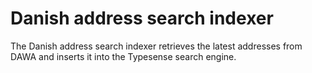 # Danish address search indexer

The Danish address search indexer retrieves the latest addresses from DAWA and inserts it into the Typesense search engine.
